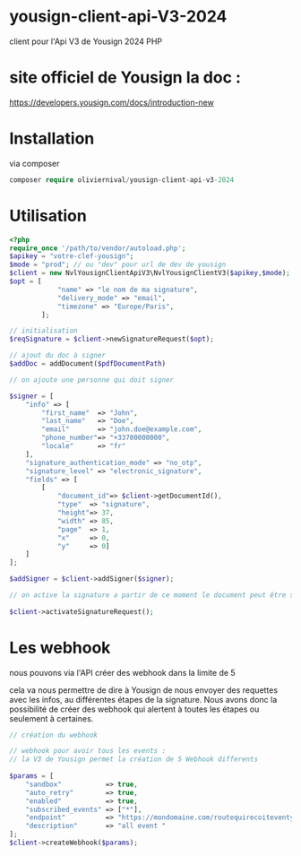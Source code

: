 # yousign-client-api-V3-2024
 client pour l'Api V3 de Yousign 2024 PHP

# site officiel de Yousign la doc :

https://developers.yousign.com/docs/introduction-new

# Installation
via composer
```php 
composer require oliviernival/yousign-client-api-v3-2024
```
# Utilisation

```php
<?php
require_once '/path/to/vendor/autoload.php';
$apikey = "votre-clef-yousign";
$mode = "prod"; // ou "dev" pour url de dev de yousign
$client = new NvlYousignClientApiV3\NvlYousignClientV3($apikey,$mode);
$opt = [
            "name" => "le nom de ma signature",
            "delivery_mode" => "email",
            "timezone" => "Europe/Paris",
        ];

// initialisation        
$reqSignature = $client->newSignatureRequest($opt);

// ajout du doc à signer
$addDoc = addDocument($pdfDocumentPath)

// on ajoute une personne qui doit signer

$signer = [
    "info" => [
        "first_name"  => "John",
        "last_name"   => "Doe",
        "email"       => "john.doe@example.com",
        "phone_number"=> "+33700000000",
        "locale"      => "fr"
    ],
    "signature_authentication_mode" => "no_otp",
    "signature_level" => "electronic_signature",
    "fields" => [
        [
            "document_id"=> $client->getDocumentId(),
            "type"  => "signature",
            "height"=> 37,
            "width" => 85,
            "page"  => 1,
            "x"     => 0,
            "y"     => 0]
    ]
];

$addSigner = $client->addSigner($signer);

// on active la signature a partir de ce moment le document peut être signé par les personnes
        
$client->activateSignatureRequest();
```

# Les webhook

nous pouvons via l'API créer des webhook dans la limite de 5

cela va nous permettre de dire à Yousign de nous envoyer des requettes avec les infos,
au différentes étapes de la signature.
Nous avons donc la possibilité de créer des webhook qui alertent à toutes les étapes ou seulement à certaines.

```php
// création du webhook

// webhook pour avoir tous les events :
// la V3 de Yousign permet la création de 5 Webhook differents
        
$params = [
    "sandbox"           => true,
    "auto_retry"        => true,
    "enabled"           => true,
    "subscribed_events" => ["*"],
    "endpoint"          => "https://mondomaine.com/routequirecoiteventyousign",
    "description"       => "all event "
];
$client->createWebhook($params);

```